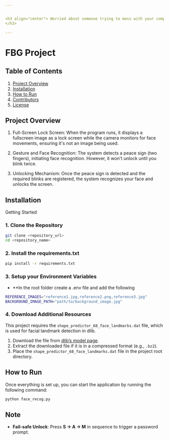 ```yaml
---


<h3 align="center"> Worried about someone trying to mess with your computer while you are AFK. This project integrates face recognition, blink detection, and gesture recognition into a seamless experience. This README will help you get started with cloning, setting up, and running the project.
</h3>

---
```


# FBG Project

## Table of Contents
1. [Project Overview](#project-overview)
2. [Installation](#installation)
3. [How to Run](#how-to-run)
4. [Contributors](#Contributors)
5. [License](#license)

## Project Overview
1. Full-Screen Lock Screen: When the program runs, it displays a fullscreen image as a lock screen while the camera monitors for face movements, ensuring it's not an image being used.

2. Gesture and Face Recognition: The system detects a peace sign (two fingers), initiating face recognition. However, it won't unlock until you blink twice.

3. Unlocking Mechanism: Once the peace sign is detected and the required blinks are registered, the system recognizes your face and unlocks the screen.

## Installation
Getting Started

### 1. Clone the Repository

```bash
git clone <repository_url>
cd <repository_name>
```

### 2. Install the requirements.txt
```bash
pip install -r requirements.txt
```

### 3. Setup your Environment Variables
- **In the root folder create a .env file and add the following 
```bash
REFERENCE_IMAGES="reference1.jpg,reference2.png,reference3.jpg"
BACKGROUND_IMAGE_PATH="path/to/background_image.jpg"
```

### 4. Download Additional Resources

This project requires the `shape_predictor_68_face_landmarks.dat` file, which is used for facial landmark detection in dlib.

1. Download the file from [dlib’s model page](http://dlib.net/files/shape_predictor_68_face_landmarks.dat.bz2).
2. Extract the downloaded file if it is in a compressed format (e.g., `.bz2`).
3. Place the `shape_predictor_68_face_landmarks.dat` file in the project root directory.

## How to Run

Once everything is set up, you can start the application by running the following command:

```bash
python face_recog.py
```

## Note
- **Fail-safe Unlock**: Press **S → A → M** in sequence to trigger a password prompt.
